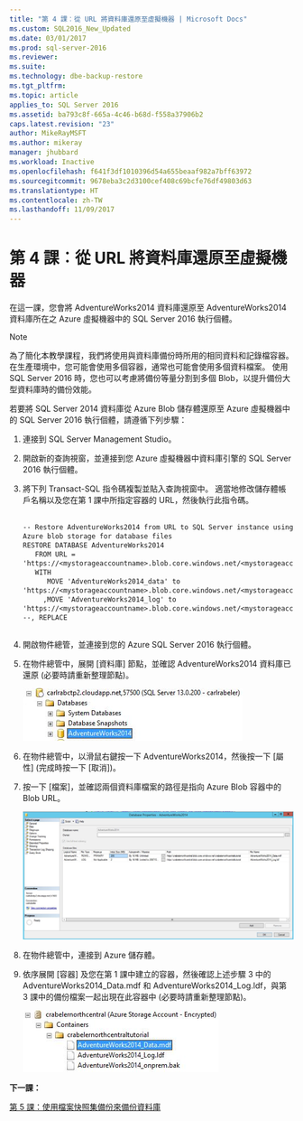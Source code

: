 ```yaml
---
title: "第 4 課︰從 URL 將資料庫還原至虛擬機器 | Microsoft Docs"
ms.custom: SQL2016_New_Updated
ms.date: 03/01/2017
ms.prod: sql-server-2016
ms.reviewer: 
ms.suite: 
ms.technology: dbe-backup-restore
ms.tgt_pltfrm: 
ms.topic: article
applies_to: SQL Server 2016
ms.assetid: ba793c8f-665a-4c46-b68d-f558a37906b2
caps.latest.revision: "23"
author: MikeRayMSFT
ms.author: mikeray
manager: jhubbard
ms.workload: Inactive
ms.openlocfilehash: f641f3df1010396d54a655beaaf982a7bff63972
ms.sourcegitcommit: 9678eba3c2d3100cef408c69bcfe76df49803d63
ms.translationtype: HT
ms.contentlocale: zh-TW
ms.lasthandoff: 11/09/2017
---
```

# <a name="lesson-4-restore-database-to-virtual-machine-from-url"></a>第 4 課︰從 URL 將資料庫還原至虛擬機器
在這一課，您會將 AdventureWorks2014 資料庫還原至 AdventureWorks2014 資料庫所在之 Azure 虛擬機器中的 SQL Server 2016 執行個體。  
  
> [!NOTE]  
> 為了簡化本教學課程，我們將使用與資料庫備份時所用的相同資料和記錄檔容器。 在生產環境中，您可能會使用多個容器，通常也可能會使用多個資料檔案。 使用 SQL Server 2016 時，您也可以考慮將備份等量分割到多個 Blob，以提升備份大型資料庫時的備份效能。  
  
若要將 SQL Server 2014 資料庫從 Azure Blob 儲存體還原至 Azure 虛擬機器中的 SQL Server 2016 執行個體，請遵循下列步驟：  
  
1.  連接到 SQL Server Management Studio。  
  
2.  開啟新的查詢視窗，並連接到您 Azure 虛擬機器中資料庫引擎的 SQL Server 2016 執行個體。  
  
3.  將下列 Transact-SQL 指令碼複製並貼入查詢視窗中。 適當地修改儲存體帳戶名稱以及您在第 1 課中所指定容器的 URL，然後執行此指令碼。  
  
    ```  
  
    -- Restore AdventureWorks2014 from URL to SQL Server instance using Azure blob storage for database files  
    RESTORE DATABASE AdventureWorks2014   
       FROM URL = 'https://<mystorageaccountname>.blob.core.windows.net/<mystorageaccountcontainername>/AdventureWorks2014_onprem.bak'   
       WITH  
          MOVE 'AdventureWorks2014_data' to 'https://<mystorageaccountname>.blob.core.windows.net/<mystorageaccountcontainername>/AdventureWorks2014_Data.mdf'  
         ,MOVE 'AdventureWorks2014_log' to 'https://<mystorageaccountname>.blob.core.windows.net/<mystorageaccountcontainername>/AdventureWorks2014_Log.ldf'  
    --, REPLACE  
  
    ```  
  
4.  開啟物件總管，並連接到您的 Azure SQL Server 2016 執行個體。  
  
5.  在物件總管中，展開 [資料庫] 節點，並確認 AdventureWorks2014 資料庫已還原 (必要時請重新整理節點)。  
  
    ![Adventure Works 2014 資料庫還原到虛擬機器中的 SQL Server 2016](../relational-databases/media/311f69a6-8443-4df5-8f30-3103c2472300.JPG "Adventure Works 2014 資料庫還原到虛擬機器中的 SQL Server 2016")  
  
6.  在物件總管中，以滑鼠右鍵按一下 AdventureWorks2014，然後按一下 [屬性] \(完成時按一下 [取消])。  
  
7.  按一下 [檔案]，並確認兩個資料庫檔案的路徑是指向 Azure Blob 容器中的 Blob URL。  
  
    ![資料庫屬性，以 URL 顯示邏輯資料檔案的檔案路徑](../relational-databases/media/cfeee576-6319-460e-9fa2-f0922e02ee23.JPG "資料庫屬性，以 URL 顯示邏輯資料檔案的檔案路徑")  
  
8.  在物件總管中，連接到 Azure 儲存體。  
  
9. 依序展開 [容器] 及您在第 1 課中建立的容器，然後確認上述步驟 3 中的 AdventureWorks2014_Data.mdf 和 AdventureWorks2014_Log.ldf，與第 3 課中的備份檔案一起出現在此容器中 (必要時請重新整理節點)。  
  
    ![Adventure Works 2014 資料和記錄檔在 Azure 容器中會顯示為 Blob](../relational-databases/media/156c7d73-44be-4754-9653-04cccb6c3066.JPG "Adventure Works 2014 資料和記錄檔在 Azure 容器中會顯示為 Blob")  
  
**下一課：**  
  
[第 5 課：使用檔案快照集備份來備份資料庫](../relational-databases/lesson-5-backup-database-using-file-snapshot-backup.md)  
  
  
  
